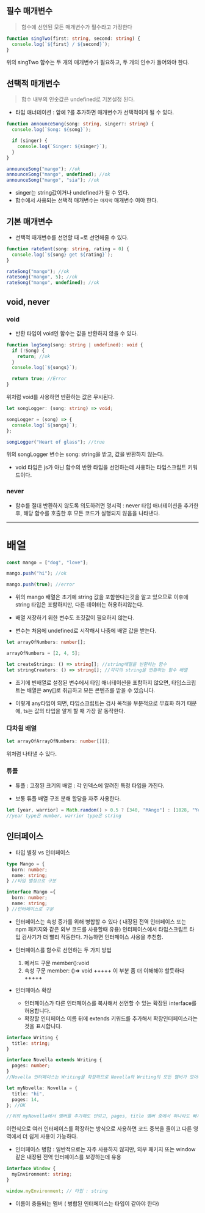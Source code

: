 ## 필수 매개변수

> 함수에 선언된 모든 매개변수가 필수라고 가정한다

```ts
function singTwo(first: string, second: string) {
  console.log(`${first} / ${second}`);
}
```

위의 singTwo 함수는 두 개의 매개변수가 필요하고, 두 개의 인수가 들어와야 한다.

## 선택적 매개변수

> 함수 내부의 인숫값은 undefined로 기본설정 된다.

- 타입 애너테이션 : 앞에 ?를 추가하면 매개변수가 선택적이게 될 수 있다.

```ts
function announceSong(song: string, singer?: string) {
  console.log(`Song: ${song}`);

  if (singer) {
    console.log(`Singer: ${singer}`);
  }
}

announceSong("mango"); //ok
announceSong("mango", undefined); //ok
announceSong("mango", "sia"); //ok
```

- singer는 string값이거나 undefined가 될 수 있다.
- 함수에서 사용되는 선택적 매개변수는 `마지막` 매개변수 여야 한다.

## 기본 매개변수

- 선택적 매개변수를 선언할 때 `=`로 선언해줄 수 있다.

```ts
function rateSont(song: string, rating = 0) {
  console.log(`${song} get ${rating}`);
}

rateSong("mango"); //ok
rateSong("mango", 5); //ok
rateSong("mango", undefined); //ok
```

## void, never

### void

- 반환 타입이 void인 함수는 값을 반환하지 않을 수 있다.

```ts
function logSong(song: string | undefined): void {
  if (!Song) {
    return; //ok
  }
  console.log(`${songs}`);

  return true; //Error
}
```

위처럼 void를 사용하면 반환하는 값은 무시된다.

```ts
let songLogger: (song: string) => void;

songLogger = (song) => {
  console.log(`${songs}`);
};

songLogger("Heart of glass"); //true
```

위의 songLogger 변수는 song: string을 받고, 값을 반환하지 않는다.

- void 타입은 js가 아닌 함수의 반환 타입을 선언하는데 사용하는 타입스크립트 키워드이다.

### never

- 함수를 절대 반환하지 않도록 의도하려면 명시적 : never 타입 애너테이션을 추가한 후,
  해당 함수를 호출한 후 모든 코드가 실행되지 않음을 나타낸다.

---

# 배열

```ts
const mango = ["dog", "love"];

mango.push("hi"); //ok

mango.push(true); //error
```

- 위의 mango 배열은 초기에 string 값을 포함한다는것을 알고 있으므로 이후에 string 타입은 포함하지만, 다른 데이터는 허용하지않는다.

- 배열 저장하기 위한 변수도 초깃값이 필요하지 않는다.

- 변수는 처음에 undefined로 시작해서 나중에 배열 값을 받는다.

```ts
let arrayOfNumbers: number[];

arrayOfNumbers = [2, 4, 5];

let createStrings: () => string[]; //string배열을 반환하는 함수
let stringCreaters: () => string[]; //각각의 string을 반환하는 함수 배열
```

- 초기에 빈배열로 설정된 변수에서 타입 애너테이션을 포함하지 않으면, 타입스크립트는 배열은 any[]로 취급하고 모든 콘텐츠를 받을 수 있습니다.

- 이렇게 any타입이 되면, 타입스크립트는 검사 목적을 부분적으로 무효화 하기 때문에, ts는 값의 타입을 알게 할 때 가장 잘 동작한다.

### 다차원 배열

```ts
let arrayOfArrayOfNumbers: number[][];
```

위처럼 나타낼 수 있다.

### 튜플

- 튜플 : 고정된 크기의 배열 : 각 인덱스에 알려진 특정 타입을 가진다.

- 보통 튜플 배열 구조 분해 할당을 자주 사용한다.

```ts
let [year, warrior] = Math.random() > 0.5 ? [340, "MAngo"] : [1828, "Yeom"];
//year type은 number, warrior type은 string
```

## 인터페이스

- 타입 별칭 vs 인터페이스

```ts
type Mango = {
  born: number;
  name: string;
} //타입 별칭으로 구분

interface Mango ={
  born: number;
  name: string;
} //인터페이스로 구분

```

- 인터페이스는 속성 증가를 위해 병합할 수 있다 ( 내장된 전역 인터페이스 또는 npm 패키지와 같은 외부 코드를 사용할때 유용)
  인터페이스에서 타입스크립트 타입 검사기가 더 빨리 작동한다.
  가능하면 인터페이스 사용을 추천함.

- 인터페이스를 함수로 선언하는 두 가지 방법

  1. 메서드 구문 member():void
  2. 속성 구문 member: ()=> void
     +++++ 이 부분 좀 더 이해해야 할듯하다 +++++

- 인터페이스 확장
  - 인터페이스가 다른 인터페이스를 복사해서 선언할 수 있는 확장된 interface를 허용합니다.
  - 확장할 인터페이스 이름 뒤에 extends 키워드를 추가해서 확장인터페이스라는것을 표시합니다.

```ts
interface Writing {
  title: string;
}

interface Novella extends Writing {
  pages: number;
}
//Novella 인터페이스는 Writing을 확장하므로 Novella와 Writing의 모든 멤버가 있어야한다.

let myNovella: Novella = {
  title: "hi",
  pages: 14,
}; //OK

//위의 myNovella에서 멤버를 추가해도 안되고, pages, title 멤버 중에서 하나라도 빠지면 안된다.
```

이런식으로 여러 인터페이스를 확장하는 방식으로 사용하면 코드 중복을 줄이고 다른 영역에서 더 쉽게 사용이 가능하다.

- 인터페이스 병합 : 일반적으로는 자주 사용하지 않지만, 외부 패키지 또는 window같은 내장된 전역 인터페이스를 보강하는데 유용

```ts
interface Window {
  myEnvironment: string;
}

window.myEnvironment; // 타입 : string
```

- 이름이 충돌되는 멤버 ( 병합된 인터페이스는 타입이 같아야 한다)
